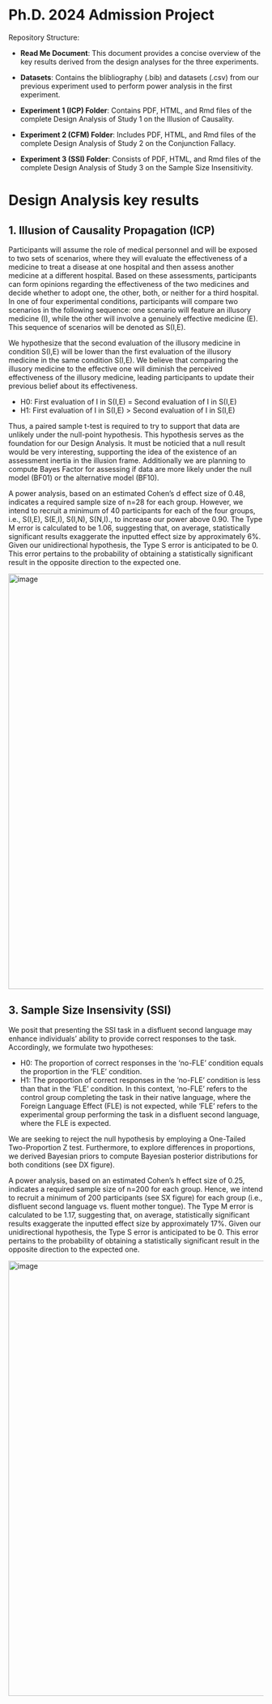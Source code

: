 # Ph.D. 2024 Admission Project

Repository Structure:

- **Read Me Document**: This document provides a concise overview of the key results derived from the design analyses for the three experiments.

- **Datasets**: Contains the blibliography (.bib) and datasets (.csv) from our previous experiment used to perform power analysis in the first experiment.

- **Experiment 1 (ICP) Folder**: Contains PDF, HTML, and Rmd files of the complete Design Analysis of Study 1 on the Illusion of Causality.

- **Experiment 2 (CFM) Folder**: Includes PDF, HTML, and Rmd files of the complete Design Analysis of Study 2 on the Conjunction Fallacy.

- **Experiment 3 (SSI) Folder**: Consists of PDF, HTML, and Rmd files of the complete Design Analysis of Study 3 on the Sample Size Insensitivity.


# Design Analysis key results

## 1. Illusion of Causality Propagation (ICP)

Participants will assume the role of medical personnel and will be exposed to two sets of scenarios, where they will evaluate the effectiveness of a medicine to treat a disease at one hospital and then assess another medicine at a different hospital. Based on these assessments, participants can form opinions regarding the effectiveness of the two medicines and decide whether to adopt one, the other, both, or neither for a third hospital. In one of four experimental conditions, participants will compare two scenarios in the following sequence: one scenario will feature an illusory medicine (I), while the other will involve a genuinely effective medicine (E). This sequence of scenarios will be denoted as S(I,E).

We hypothesize that the second evaluation of the illusory medicine in condition S(I,E) will be lower than the first evaluation of the illusory medicine in the same condition S(I,E). We believe that comparing the illusory medicine to the effective one will diminish the perceived effectiveness of the illusory medicine, leading participants to update their previous belief about its effectiveness.

* H0: First evaluation of I in S(I,E) = Second evaluation of I in S(I,E)
* H1: First evaluation of I in S(I,E) > Second evaluation of I in S(I,E)

Thus, a paired sample t-test is required to try to support that data are unlikely under the null-point hypothesis. This hypothesis serves as the foundation for our Design Analysis. It must be noticied that a null result would be very interesting, supporting the idea of the existence of an assessment inertia in the illusion frame. Additionally we are planning to compute Bayes Factor for assessing if data are more likely under the null model (BF01) or the alternative model (BF10).

A power analysis, based on an estimated Cohen’s d effect size of 0.48, indicates a required sample size of n=28 for each group. However, we intend to recruit a minimum of 40 participants for each of the four groups, i.e., S(I,E), S(E,I), S(I,N), S(N,I)., to increase our power above 0.90. The Type M error is calculated to be 1.06, suggesting that, on average, statistically significant results exaggerate the inputted effect size by approximately 6%. Given our unidirectional hypothesis, the Type S error is anticipated to be 0. This error pertains to the probability of obtaining a statistically significant result in the opposite direction to the expected one.

<img width="820" alt="image" src="https://github.com/StefanoDallaBona/Ph.D.2024AdmissionProject/assets/145267546/62b24d15-97cf-470e-ba1d-1bd39a545c56">


## 3. Sample Size Insensivity (SSI)

We posit that presenting the SSI task in a disfluent second language may enhance individuals’ ability to provide correct responses to the task. Accordingly, we formulate two hypotheses:

* H0: The proportion of correct responses in the ‘no-FLE’ condition equals the proportion in the ‘FLE’ condition.
* H1: The proportion of correct responses in the ‘no-FLE’ condition is less than that in the ‘FLE’ condition.
In this context, ‘no-FLE’ refers to the control group completing the task in their native language, where the Foreign Language Effect (FLE) is not expected, while ‘FLE’ refers to the experimental group performing the task in a disfluent second language, where the FLE is expected.

We are seeking to reject the null hypothesis by employing a One-Tailed Two-Proportion Z test. Furthermore, to explore differences in proportions, we derived Bayesian priors to compute Bayesian posterior distributions for both conditions (see DX figure).

A power analysis, based on an estimated Cohen’s h effect size of 0.25, indicates a required sample size of n=200 for each group. Hence, we intend to recruit a minimum of 200 participants (see SX figure) for each group (i.e., disfluent second language vs. fluent mother tongue). The Type M error is calculated to be 1.17, suggesting that, on average, statistically significant results exaggerate the inputted effect size by approximately 17%. Given our unidirectional hypothesis, the Type S error is anticipated to be 0. This error pertains to the probability of obtaining a statistically significant result in the opposite direction to the expected one.

<img width="859" alt="image" src="https://github.com/StefanoDallaBona/Ph.D.2024AdmissionProject/assets/145267546/f90dafd0-9394-45ac-baad-d3a96c303a39">

